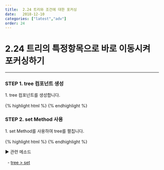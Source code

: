 ```yaml
---
title:  2.24 트리와 조건에 대한 포커싱
date:   2018-12-10
categories: ["latest","adv"]
order: 24
---
```


2.24 트리의 특정항목으로 바로 이동시켜 포커싱하기
===

---

### STEP 1. tree 컴포넌트 생성
<div>1. tree 컴포넌트를 생성합니다.</div>
<br>
{% highlight html %}
<sbux-tree id="sbIdx1_1" name="sbIdx1_1" uitype="normal">
    <tree-item text="1">
        <tree-item text="1_1">
            <tree-item text="1_1_1"></tree-item>
        </tree-item>
        <tree-item text="1_2">
            <tree-item text="1_2_1"></tree-item>
        </tree-item>
    </tree-item>
</sbux-tree>
{% endhighlight %}

### STEP 2. set Method 사용
<div>1. set Method를 사용하여 tree를 펼칩니다.</div>
<br>
{% highlight html %}
<script>
    $(document).ready(function(){
        SBUxMethod.set('sbIdx1_1', '1_2_1', 'expand')
    });
</script>
<sbux-tree id="sbIdx1_1" name="sbIdx1_1" uitype="normal">
    <tree-item text="1">
        <tree-item text="1_1">
            <tree-item text="1_1_1"></tree-item>
        </tree-item>
        <tree-item text="1_2">
            <tree-item text="1_2_1"></tree-item>
        </tree-item>
    </tree-item>
</sbux-tree>
{% endhighlight %}

<sbux-tabs id="explainTab" name="explainTab" uitype="normal" title-target-id-array="exTab1" 
           title-text-array="설명">
</sbux-tabs>
<div class="tab-content">
    <div id="exTab1">
        ▶ 관련 메소드<br><br>
        &nbsp;&nbsp;- <a href="https://softbowllab.github.io/sbux/method/latest/tree.set#tree" target="_blank">tree > set</a><br>
    </div>
</div>